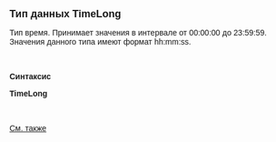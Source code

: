 ﻿<html>
<head>
<title>TimeLong</title>
</head>

<body>

<p><strong><font size="4" face="Arial">Тип данных TimeLong</font></strong></p>

<p class="label"><font face="Arial">Тип время. Принимает значения в 
интервале от 00:00:00 до 23:59:59. Значения данного типа имеют формат hh:mm:ss.</font></p>

<p class="label">&nbsp;</p>

<p class="label"><font face="Arial"><b>Синтаксис</b></font></p>

<p><strong><font face="Arial">TimeLong</font></strong></p>

<p>&nbsp;</p>

<p class="label"><font face="Arial"><a href="../types.html">См. также</a></font></p>

<p class="label">&nbsp;</p>
</body>
</html>
